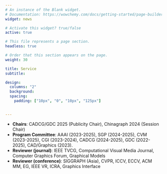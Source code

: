 ```yaml
---
# An instance of the Blank widget.
# Documentation: https://wowchemy.com/docs/getting-started/page-builder/
widget: news

# Activate this widget? true/false
active: true

# This file represents a page section.
headless: true

# Order that this section appears on the page.
weight: 30

title: Service
subtitle:

design:
  columns: "2"
  background:
  spacing:
    padding: ["10px", "0", "10px", "125px"]
  

---
```

* **Chairs**: CADCG/GDC 2025 (Publicity Chair), Chinagraph 2024 (Session Chair)
* **Program Committee**: AAAI (2023-2025), SGP (2024-2025), CVM (2023-2025), CGI (2023-2024), CADCG (2024-2025), GDC (2022-2025), CAD/Graphics (2023).
* **Reviewer (journal)**: IEEE TVCG, Computational Visual Media Journal, Computer Graphics Forum, Graphical Models
* **Reviewer (conference)**: SIGGRAPH (Asia), CVPR, ICCV, ECCV, ACM MM, EG, IEEE VR, ICRA, Graphics Interface
